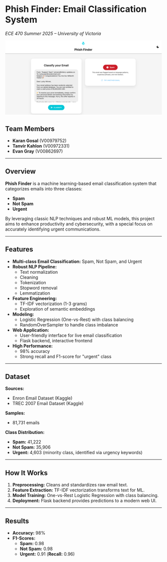 # Phish Finder: Email Classification System  
_ECE 470 Summer 2025 – University of Victoria_

![1](/screenshots/1.png)

## Team Members
- **Karan Gosal** (V00979752)
- **Tanvir Kahlon** (V00972331)
- **Evan Gray** (V00862697)

---

## Overview

**Phish Finder** is a machine learning-based email classification system that categorizes emails into three classes:  
- **Spam**
- **Not Spam**
- **Urgent**

By leveraging classic NLP techniques and robust ML models, this project aims to enhance productivity and cybersecurity, with a special focus on accurately identifying urgent communications.

---

## Features

- **Multi-class Email Classification:** Spam, Not Spam, and Urgent  
- **Robust NLP Pipeline:**  
  - Text normalization  
  - Cleaning  
  - Tokenization  
  - Stopword removal  
  - Lemmatization  
- **Feature Engineering:**  
  - TF-IDF vectorization (1-3 grams)  
  - Exploration of semantic embeddings  
- **Modeling:**  
  - Logistic Regression (One-vs-Rest) with class balancing  
  - RandomOverSampler to handle class imbalance  
- **Web Application:**  
  - User-friendly interface for live email classification  
  - Flask backend, interactive frontend  
- **High Performance:**  
  - 98% accuracy  
  - Strong recall and F1-score for "urgent" class  

---

## Dataset

**Sources:**  
- Enron Email Dataset (Kaggle)  
- TREC 2007 Email Dataset (Kaggle)

**Samples:**  
- 81,731 emails

**Class Distribution:**  
- **Spam:** 41,222  
- **Not Spam:** 35,906  
- **Urgent:** 4,603 (minority class, identified via urgency keywords)

---

## How It Works

1. **Preprocessing:** Cleans and standardizes raw email text.
2. **Feature Extraction:** TF-IDF vectorization transforms text for ML.
3. **Model Training:** One-vs-Rest Logistic Regression with class balancing.
4. **Deployment:** Flask backend provides predictions to a modern web UI.

---

## Results

- **Accuracy:** 98%
- **F1-Scores:**  
  - **Spam:** 0.98  
  - **Not Spam:** 0.98  
  - **Urgent:** 0.91 (**Recall:** 0.96)
